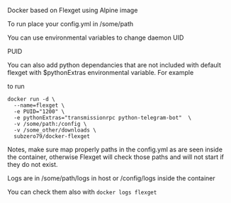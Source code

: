 Docker based on Flexget using Alpine image

To run place your config.yml in /some/path

You can use environmental variables to change daemon UID

PUID

You can also add python dependancies that are not included with default flexget with $pythonExtras environmental variable. For example

to run 
```
docker run -d \
  --name=flexget \
  -e PUID="1200" \
  -e pythonExtras="transmissionrpc python-telegram-bot"  \
  -v /some/path:/config \
  -v /some_other/downloads \
  subzero79/docker-flexget
```


Notes, make sure map properly paths in the config.yml as are seen inside the container, otherwise Flexget will check those paths and will not start if they do not exist.

Logs are in /some/path/logs in host or /config/logs inside the container

You can check them also with ```docker logs flexget```


